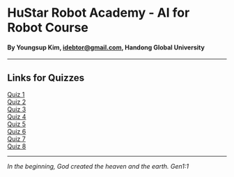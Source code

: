 # HuStar Robot Academy - AI for Robot Course

#### By Youngsup Kim, idebtor@gmail.com, Handong Global University
-------------------------------

## Links for Quizzes

  [Quiz 1](https://forms.gle/jHUNTED9A4fRq75z6)   
  [Quiz 2](https://forms.gle/wh6u11F3dCJtjNei6)   
  [Quiz 3](https://forms.gle/53TCeUh18Uf7QsP9A)   
  [Quiz 4]()  
  [Quiz 5]()  
  [Quiz 6]()  
  [Quiz 7]()  
  [Quiz 8]()  

------------------------------------------
_In the beginning, God created the heaven and the earth. Gen1:1_

